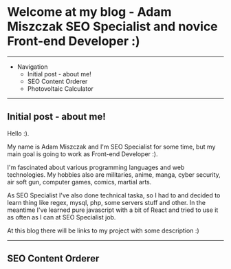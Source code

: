 # Welcome at my blog - Adam Miszczak SEO Specialist and novice Front-end Developer :)

---

* Navigation
  * Initial post - about me!
  * SEO Content Orderer
  * Photovoltaic Calculator

---

## Initial post - about me!
Hello :).

My name is Adam Miszczak and I'm SEO Specialist for some time, but my main goal is going to work as Front-end Developer :).

I'm fascinated about various programming languages and web technologies. My hobbies also are militaries, anime, manga, cyber security, air soft gun, computer games, comics, martial arts.

As SEO Specialist I've also done technical taska, so I had to and decided to learn thing like regex, mysql, php, some servers stuff and other. In the meantime I've learned pure javascript with a bit of React and tried to use it as often as I can at SEO Specialist job.

At this blog there will be links to my project with some description :)

---

## SEO Content Orderer

